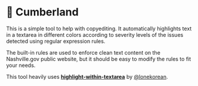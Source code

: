 # 🌊 Cumberland

This is a simple tool to help with copyediting. It automatically highlights text in a textarea in different colors according to severity levels of the issues detected using regular expression rules.

The built-in rules are used to enforce clean text content on the Nashville.gov public website, but it should be easy to modify the rules to fit your needs.

This tool heavily uses **[highlight-within-textarea](https://lonekorean.github.io/highlight-within-textarea/)** by [@lonekorean](https://github.com/lonekorean).